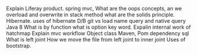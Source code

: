 Explain Liferay product.
spring mvc,
What are the oops concepts,
an we  overload and overwrite in stack method
what are the solids principle.
Hibernate.
uses of hibernate
D/B git vs load
name query and native query
Java 8
What is by function
what is option key word.
Expalin internal work of hatchmap
Explain mvc workflow
Object class
Maven,
Pom dependency
sql
What is left joint
How we move the file from left joint to inner joint
Uses of bootstrap.